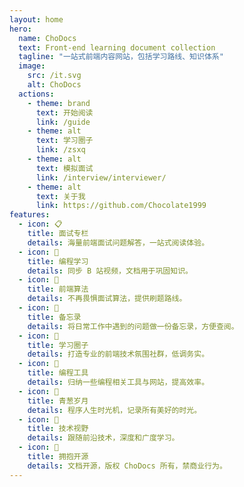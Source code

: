 ```yaml
---
layout: home
hero:
  name: ChoDocs
  text: Front-end learning document collection
  tagline: "一站式前端内容网站，包括学习路线、知识体系"
  image:
    src: /it.svg
    alt: ChoDocs
  actions:
    - theme: brand
      text: 开始阅读
      link: /guide
    - theme: alt
      text: 学习圈子
      link: /zsxq
    - theme: alt
      text: 模拟面试
      link: /interview/interviewer/
    - theme: alt
      text: 关于我
      link: https://github.com/Chocolate1999
features:
  - icon: 📋
    title: 面试专栏
    details: 海量前端面试问题解答，一站式阅读体验。
  - icon: 💬
    title: 编程学习
    details: 同步 B 站视频，文档用于巩固知识。
  - icon: 📓
    title: 前端算法
    details: 不再畏惧面试算法，提供刷题路线。
  - icon: 🚚
    title: 备忘录
    details: 将日常工作中遇到的问题做一份备忘录，方便查阅。
  - icon: 💭
    title: 学习圈子
    details: 打造专业的前端技术氛围社群，低调务实。
  - icon: 🔧
    title: 编程工具
    details: 归纳一些编程相关工具与网站，提高效率。
  - icon: 🌱
    title: 青葱岁月
    details: 程序人生时光机，记录所有美好的时光。
  - icon: 🎉
    title: 技术视野
    details: 跟随前沿技术，深度和广度学习。
  - icon: 🚩
    title: 拥抱开源
    details: 文档开源，版权 ChoDocs 所有，禁商业行为。
---
```


<script setup>
import {
  VPTeamPage,
  VPTeamPageTitle,
  VPTeamMembers
} from 'vitepress/theme';
import { icons } from './socialIcons';

const members = [
  {
    avatar: 'https://www.github.com/Chocolate1999.png',
    name: 'Choi Yang',
    title: 'open source developer, creator of ChoDocs.',
    links: [
      { icon: 'github', link: 'https://github.com/Chocolate1999' },
      { icon: 'twitter', link: 'https://twitter.com/ycyChocolate' },
      {
       icon: { svg: icons.bilibili } ,link: "https://space.bilibili.com/351534170",
      },
    ]
  },
  {
    avatar: 'https://www.github.com/HearLing.png',
    name: 'HearLing',
    title: 'Open Source Contributor',
    links: [
      { icon: 'github', link: 'https://github.com/HearLing' },
      {
       icon: { svg: icons.bilibili } ,link: "https://space.bilibili.com/201738571",
      },
    ]
  },
  {
    avatar: 'https://www.github.com/holazz.png',
    name: 'holazz',
    title: '@element-plus',
    links: [
      { icon: 'github', link: 'https://github.com/holazz' },
      { icon: 'twitter', link: 'https://twitter.com/holazz1208' },
    ]
  },
  {
    avatar: 'https://www.github.com/fxzer.png',
    name: 'fxzer',
    title: 'Open Source Contributor',
    links: [
      { icon: 'github', link: 'https://github.com/fxzer' },
      {
       icon: { svg: icons.bilibili } ,link: "https://space.bilibili.com/228134791",
      },
    ]
  },
]
</script>

<VPTeamPage>
  <VPTeamPageTitle>
    <template #title>
      感谢以下所有人的贡献与参与
    </template>
    <template #lead>
      以下排名不分先后（参与或主动提 PR 申请加入）
    </template>
  </VPTeamPageTitle>
  <VPTeamMembers
    :members="members"
  />
</VPTeamPage>
